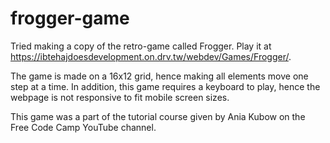 # frogger-game
Tried making a copy of the retro-game called Frogger. Play it at https://ibtehajdoesdevelopment.on.drv.tw/webdev/Games/Frogger/.

The game is made on a 16x12 grid, hence making all elements move one step at a time. In addition, this game requires a keyboard to play, hence the webpage is not responsive to fit mobile screen sizes.

This game was a part of the tutorial course given by Ania Kubow on the Free Code Camp YouTube channel.
